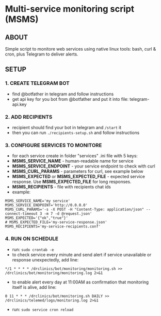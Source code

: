 # Multi-service monitoring script (MSMS)

## ABOUT
Simple script to monitore web services using native linux tools: bash, curl & cron, plus Telegram to deliver alerts.

## SETUP

### 1. CREATE TELEGRAM BOT
- find @botfather in telegram and follow instructions
- get api key for you bot from @botfather and put it into file: telegram-api.key

### 2. ADD RECIPIENTS
- recipient should find your bot in telegram and ```/start``` it
- then you can run ```./recipients-setup.sh``` and follow instructions

### 3. CONFIGURE SERVICES TO MONITORE
- for each service create in folder "services" .ini file with 5 keys:
 - **MSMS_SERVICE_NAME** - human-readable name for service
 - **MSMS_SERVICE_ENDPOINT** - your service endpoint to check with curl
 - **MSMS_CURL_PARAMS** - parameters for curl, see example below
 - **MSMS_EXPECTED** or **MSMS_EXPECTED_FILE** - expected service response. Use **MSMS_EXPECTED_FILE** for long responses.
 - **MSMS_RECIPIENTS** - file with recipients chat ids
- example:
```
MSMS_SERVICE_NAME='my service'
MSMS_SERVICE_ENDPOINT='http://0.0.0.0'
MSMS_CURL_PARAMS='-s -X POST -H "Content-Type: application/json" --connect-timeout 3 -m 7 -d @request.json'
MSMS_EXPECTED='{"ok","true"}'
# MSMS_EXPECTED_FILE='my-service-response.json'
MSMS_RECIPIENTS='my-service-recipients.conf'
```
### 4. RUN ON SCHEDULE
- run: ```sudo crontab -e```
- to check service every minute and send alert if service unavailable or response unexpectedly, add line:
```
*/1 * * * * /drclinics/bot/monitoring/monitoring.sh >> /drclinics/bot/monitoring/monitoring.log 2>&1
```
- to enable alert every day at 11:00AM as confirmation that monitoring itself is alive, add line:
```
0 11 * * * /drclinics/bot/monitoring.sh DAILY >> /drclinics/telemed/logs/monitoring.log 2>&1
```
- run: ```sudo service cron reload```

